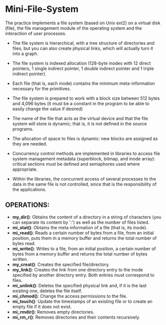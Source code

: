 # Mini-File-System
The practice implements a file system (based on Unix ext2) on a virtual disk (file), the file management module of the operating system and the interaction of user processes.

- The file system is hierarchical, with a tree structure of directories and files, but you can also create physical links, which will actually turn it into a graph.
  
- The file system is indexed allocation (128-byte inodes with 12 direct pointers, 1 single indirect pointer, 1 double indirect pointer and 1 triple indirect pointer).
  
- Each file (that is, each inode) contains the minimum meta-information necessary for the primitives.
  
- The file system is prepared to work with a block size between 512 bytes and 4,096 bytes (it must be a constant in the program to be able to easily change the value if desired)
  
- The name of the file that acts as the virtual device and that the file system will store is dynamic; that is, it is not defined in the source programs.
  
- The allocation of space to files is dynamic: new blocks are assigned as they are needed.
  
- Concurrency control methods are implemented in libraries to access file system management metadata (superblock, bitmap, and inode array): critical sections must be defined and semaphores used where appropriate.
  
- Within the libraries, the concurrent access of several processes to the data in the same file is not controlled, since that is the responsibility of the applications.

## OPERATIONS:

- **my_dir()**: Obtains the content of a directory in a string of characters (you can separate its content by ':') as well as the number of files listed.
- **mi_stat()**: Obtains the meta information of a file (that is, its inode).
- **mi_read()**: Reads a certain number of bytes from a file, from an initial position, puts them in a memory buffer and returns the total number of bytes read.
- **mi_write()**: Writes to a file, from an initial position, a certain number of bytes from a memory buffer and returns the total number of bytes written.
- **my_creat()**: Creates the specified file/directory.
- **my_link()**: Creates the link from one directory entry to the inode specified by another directory entry. Both entries must correspond to files.
- **mi_unlink()**: Deletes the specified physical link and, if it is the last existing one, deletes the file itself.
- **mi_chmod()**: Change the access permissions to the file.
- **mi_touch()**: Update the timestamps of an existing file or to create an empty file if it does not exist.
- **mi_rmdir()**: Removes empty directories.
- **mi_rm_r()**: Removes directories and their contents recursively.
